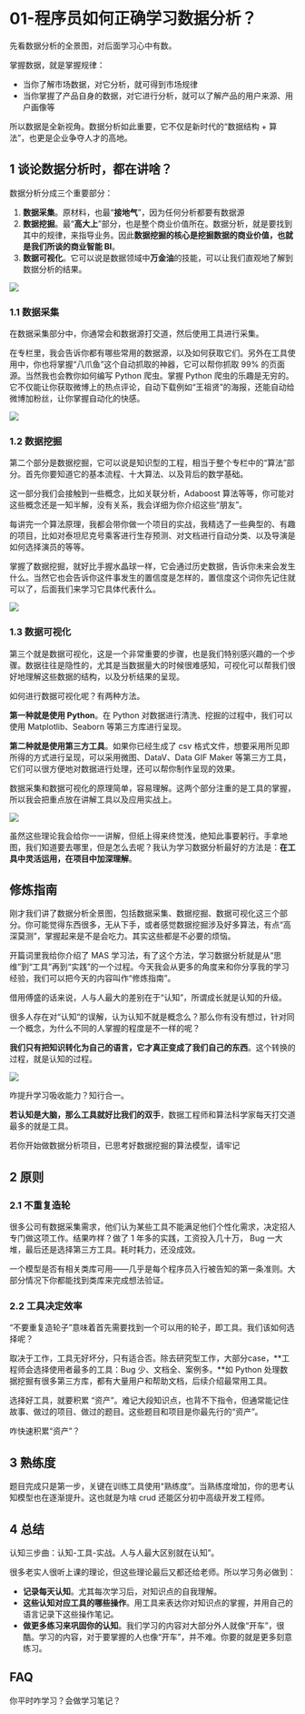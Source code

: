 # 01-程序员如何正确学习数据分析？

先看数据分析的全景图，对后面学习心中有数。

掌握数据，就是掌握规律：

- 当你了解市场数据，对它分析，就可得到市场规律
- 当你掌握了产品自身的数据，对它进行分析，就可以了解产品的用户来源、用户画像等

所以数据是全新视角。数据分析如此重要，它不仅是新时代的“数据结构 + 算法”，也更是企业争夺人才的高地。

## 1 谈论数据分析时，都在讲啥？

数据分析分成三个重要部分：

1. **数据采集**。原材料，也最“**接地气**”，因为任何分析都要有数据源
2. **数据挖掘**。最“**高大上**”部分，也是整个商业价值所在。数据分析，就是要找到其中的规律，来指导业务。因此**数据挖掘的核心是挖掘数据的商业价值，也就是我们所谈的商业智能 BI**。
3. **数据可视化**。它可以说是数据领域中**万金油**的技能，可以让我们直观地了解到数据分析的结果。

![](https://my-img.javaedge.com.cn/javaedge-blog/2024/09/58a51714cf4fec4ee8f4f66fdb6a5d68.jpeg)

### 1.1 数据采集

在数据采集部分中，你通常会和数据源打交道，然后使用工具进行采集。

在专栏里，我会告诉你都有哪些常用的数据源，以及如何获取它们。另外在工具使用中，你也将掌握“八爪鱼”这个自动抓取的神器，它可以帮你抓取 99% 的页面源。当然我也会教你如何编写 Python 爬虫。掌握 Python 爬虫的乐趣是无穷的。它不仅能让你获取微博上的热点评论，自动下载例如“王祖贤”的海报，还能自动给微博加粉丝，让你掌握自动化的快感。

![](https://my-img.javaedge.com.cn/javaedge-blog/2024/09/802ba8473014eba2b4431c85a77336c9.jpeg)

### 1.2 数据挖掘

第二个部分是数据挖掘，它可以说是知识型的工程，相当于整个专栏中的“算法”部分。首先你要知道它的基本流程、十大算法、以及背后的数学基础。

这一部分我们会接触到一些概念，比如关联分析，Adaboost 算法等等，你可能对这些概念还是一知半解，没有关系，我会详细为你介绍这些“朋友”。

每讲完一个算法原理，我都会带你做一个项目的实战，我精选了一些典型的、有趣的项目，比如对泰坦尼克号乘客进行生存预测、对文档进行自动分类、以及导演是如何选择演员的等等。

掌握了数据挖掘，就好比手握水晶球一样，它会通过历史数据，告诉你未来会发生什么。当然它也会告诉你这件事发生的置信度是怎样的，置信度这个词你先记住就可以了，后面我们来学习它具体代表什么。

![](https://my-img.javaedge.com.cn/javaedge-blog/2024/09/1267e0d928f16f4a33b62478e909e9a3.jpeg)

### 1.3 数据可视化

第三个就是数据可视化，这是一个非常重要的步骤，也是我们特别感兴趣的一个步骤。数据往往是隐性的，尤其是当数据量大的时候很难感知，可视化可以帮我们很好地理解这些数据的结构，以及分析结果的呈现。

如何进行数据可视化呢？有两种方法。

**第一种就是使用 Python**。在 Python 对数据进行清洗、挖掘的过程中，我们可以使用 Matplotlib、Seaborn 等第三方库进行呈现。

**第二种就是使用第三方工具**。如果你已经生成了 csv 格式文件，想要采用所见即所得的方式进行呈现，可以采用微图、DataV、Data GIF Maker 等第三方工具，它们可以很方便地对数据进行处理，还可以帮你制作呈现的效果。

数据采集和数据可视化的原理简单，容易理解。这两个部分注重的是工具的掌握，所以我会把重点放在讲解工具以及应用实战上。

![](https://my-img.javaedge.com.cn/javaedge-blog/2024/09/c2febe187b3c27b1965c765ea50236af.jpeg)

虽然这些理论我会给你一一讲解，但纸上得来终觉浅，绝知此事要躬行。手拿地图，我们知道要去哪里，但是怎么去呢？我认为学习数据分析最好的方法是：**在工具中灵活运用，在项目中加深理解**。

## 修炼指南

刚才我们讲了数据分析全景图，包括数据采集、数据挖掘、数据可视化这三个部分。你可能觉得东西很多，无从下手，或者感觉数据挖掘涉及好多算法，有点“高深莫测”，掌握起来是不是会吃力。其实这些都是不必要的烦恼。

开篇词里我给你介绍了 MAS 学习法，有了这个方法，学习数据分析就是从“思维”到“工具”再到“实践”的一个过程。今天我会从更多的角度来和你分享我的学习经验，我们可以把今天的内容叫作“修炼指南”。

借用傅盛的话来说，人与人最大的差别在于“认知”，所谓成长就是认知的升级。

很多人存在对“认知“的误解，认为认知不就是概念么？那么你有没有想过，针对同一个概念，为什么不同的人掌握的程度是不一样的呢？

**我们只有把知识转化为自己的语言，它才真正变成了我们自己的东西**。这个转换的过程，就是认知的过程。

![](https://my-img.javaedge.com.cn/javaedge-blog/2024/09/1395ed64eca6bbd6dc2a413d0f1f7c8c.jpeg)

咋提升学习吸收能力？知行合一。

**若认知是大脑，那么工具就好比我们的双手**，数据工程师和算法科学家每天打交道最多的就是工具。

若你开始做数据分析项目，已思考好数据挖掘的算法模型，请牢记

## 2 原则

### 2.1 不重复造轮

很多公司有数据采集需求，他们认为某些工具不能满足他们个性化需求，决定招人专门做这项工作。结果咋样？做了 1 年多的实践，工资投入几十万， Bug 一大堆，最后还是选择第三方工具。耗时耗力，还没成效。

一个模型是否有相关类库可用——几乎是每个程序员入行被告知的第一条准则。大部分情况下你都能找到类库来完成想法验证。

### 2.2 工具决定效率

“不要重复造轮子”意味着首先需要找到一个可以用的轮子，即工具。我们该如何选择呢？

取决于工作，工具无好坏分，只有适合否。除去研究型工作，大部分case，**工程师会选择使用者最多的工具：Bug 少、文档全、案例多。**如 Python 处理数据挖掘有很多第三方库，都有大量用户和帮助文档，后续介绍最常用工具。

选择好工具，就要积累 “资产”。难记大段知识点，也背不下指令，但通常能记住故事、做过的项目、做过的题目。这些题目和项目是你最先行的“资产”。

咋快速积累“资产”？

## 3 熟练度

题目完成只是第一步，关键在训练工具使用“熟练度”。当熟练度增加，你的思考认知模型也在逐渐提升。这也就是为啥 crud 还能区分初中高级开发工程师。

## 4 总结

认知三步曲：认知-工具-实战。人与人最大区别就在认知”。

很多老实人很听上课的理论，但这些理论最后又都还给老师。所以学习务必做到：

- **记录每天认知**。尤其每次学习后，对知识点的自我理解。
- **这些认知对应工具的哪些操作**。用工具来表达你对知识点的掌握，并用自己的语言记录下这些操作笔记。
- **做更多练习来巩固你的认知**。我们学习的内容对大部分外人就像“开车”，很酷。学习的内容，对于要掌握的人也像“开车”，并不难。你要的就是更多刻意练习。

## FAQ

你平时咋学习？会做学习笔记？